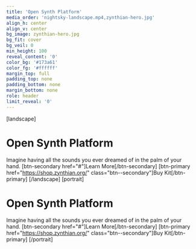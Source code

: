```yaml
---
title: 'Open Synth Platform'
media_order: 'nightsky-landscape.mp4,zynthian-hero.jpg'
align_h: center
align_v: center
bg_image: zynthian-hero.jpg
bg_fit: cover
bg_veil: 0
min_height: 100
reveal_content: '0'
color_bg: '#173a61'
color_fg: '#ffffff'
margin_top: full
padding_top: none
padding_bottom: none
margin_bottom: none
role: header
limit_reveal: '0'
---
```


[landscape]
# Open Synth Platform
Imagine having all the sounds you ever dreamed of in the palm of your hand.
[btn-secondary href="#"]Learn More[/btn-secondary]  [btn-primary href="https://shop.zynthian.org/" class="btn--secondary"]Buy Kit[/btn-primary] 
[/landscape]
[portrait]
# Open Synth Platform
Imagine having all the sounds you ever dreamed of in the palm of your hand.
[btn-secondary href="#"]Learn More[/btn-secondary]  [btn-primary href="https://shop.zynthian.org/" class="btn--secondary"]Buy Kit[/btn-primary] 
[/portrait]

